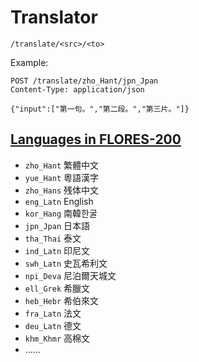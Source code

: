 # Translator

`/translate/<src>/<to>`

Example:
```http
POST /translate/zho_Hant/jpn_Jpan
Content-Type: application/json

{"input":["第一句。","第二段。","第三片。"]}
```

## [Languages in FLORES-200](https://github.com/facebookresearch/flores/blob/main/flores200/README.md#languages-in-flores-200)

- `zho_Hant` 繁體中文
- `yue_Hant` 粵語漢字
- `zho_Hans` 残体中文
- `eng_Latn` English
- `kor_Hang` 南韓한굴
- `jpn_Jpan` 日本語
- `tha_Thai` 泰文
- `ind_Latn` 印尼文
- `swh_Latn` 史瓦希利文
- `npi_Deva` 尼泊爾天城文
- `ell_Grek` 希臘文
- `heb_Hebr` 希伯來文
- `fra_Latn` 法文
- `deu_Latn` 德文
- `khm_Khmr` 高棉文
- ……